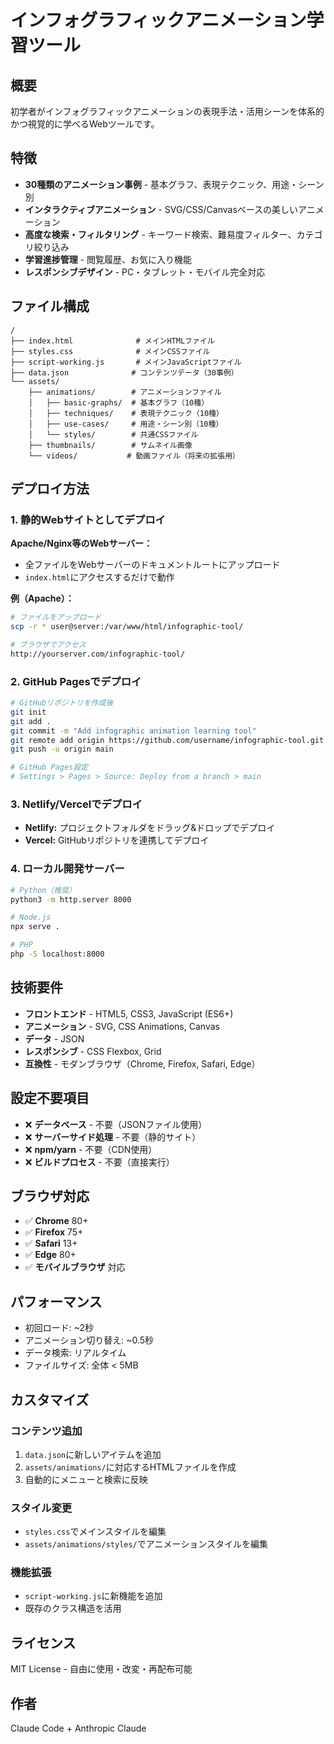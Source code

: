 # インフォグラフィックアニメーション学習ツール

## 概要
初学者がインフォグラフィックアニメーションの表現手法・活用シーンを体系的かつ視覚的に学べるWebツールです。

## 特徴
- **30種類のアニメーション事例** - 基本グラフ、表現テクニック、用途・シーン別
- **インタラクティブアニメーション** - SVG/CSS/Canvasベースの美しいアニメーション
- **高度な検索・フィルタリング** - キーワード検索、難易度フィルター、カテゴリ絞り込み
- **学習進捗管理** - 閲覧履歴、お気に入り機能
- **レスポンシブデザイン** - PC・タブレット・モバイル完全対応

## ファイル構成
```
/
├── index.html              # メインHTMLファイル
├── styles.css              # メインCSSファイル  
├── script-working.js       # メインJavaScriptファイル
├── data.json              # コンテンツデータ（30事例）
└── assets/
    ├── animations/        # アニメーションファイル
    │   ├── basic-graphs/  # 基本グラフ（10種）
    │   ├── techniques/    # 表現テクニック（10種）
    │   ├── use-cases/     # 用途・シーン別（10種）
    │   └── styles/        # 共通CSSファイル
    ├── thumbnails/        # サムネイル画像
    └── videos/           # 動画ファイル（将来の拡張用）
```

## デプロイ方法

### 1. 静的Webサイトとしてデプロイ
**Apache/Nginx等のWebサーバー：**
- 全ファイルをWebサーバーのドキュメントルートにアップロード
- `index.html`にアクセスするだけで動作

**例（Apache）：**
```bash
# ファイルをアップロード
scp -r * user@server:/var/www/html/infographic-tool/

# ブラウザでアクセス
http://yourserver.com/infographic-tool/
```

### 2. GitHub Pagesでデプロイ
```bash
# GitHubリポジトリを作成後
git init
git add .
git commit -m "Add infographic animation learning tool"
git remote add origin https://github.com/username/infographic-tool.git
git push -u origin main

# GitHub Pages設定
# Settings > Pages > Source: Deploy from a branch > main
```

### 3. Netlify/Vercelでデプロイ
- **Netlify:** プロジェクトフォルダをドラッグ&ドロップでデプロイ
- **Vercel:** GitHubリポジトリを連携してデプロイ

### 4. ローカル開発サーバー
```bash
# Python（推奨）
python3 -m http.server 8000

# Node.js
npx serve .

# PHP
php -S localhost:8000
```

## 技術要件
- **フロントエンド** - HTML5, CSS3, JavaScript (ES6+)
- **アニメーション** - SVG, CSS Animations, Canvas
- **データ** - JSON
- **レスポンシブ** - CSS Flexbox, Grid
- **互換性** - モダンブラウザ（Chrome, Firefox, Safari, Edge）

## 設定不要項目
- ❌ **データベース** - 不要（JSONファイル使用）
- ❌ **サーバーサイド処理** - 不要（静的サイト）
- ❌ **npm/yarn** - 不要（CDN使用）
- ❌ **ビルドプロセス** - 不要（直接実行）

## ブラウザ対応
- ✅ **Chrome** 80+
- ✅ **Firefox** 75+  
- ✅ **Safari** 13+
- ✅ **Edge** 80+
- ✅ **モバイルブラウザ** 対応

## パフォーマンス
- 初回ロード: ~2秒
- アニメーション切り替え: ~0.5秒
- データ検索: リアルタイム
- ファイルサイズ: 全体 < 5MB

## カスタマイズ
### コンテンツ追加
1. `data.json`に新しいアイテムを追加
2. `assets/animations/`に対応するHTMLファイルを作成
3. 自動的にメニューと検索に反映

### スタイル変更
- `styles.css`でメインスタイルを編集
- `assets/animations/styles/`でアニメーションスタイルを編集

### 機能拡張
- `script-working.js`に新機能を追加
- 既存のクラス構造を活用

## ライセンス
MIT License - 自由に使用・改変・再配布可能

## 作者
Claude Code + Anthropic Claude